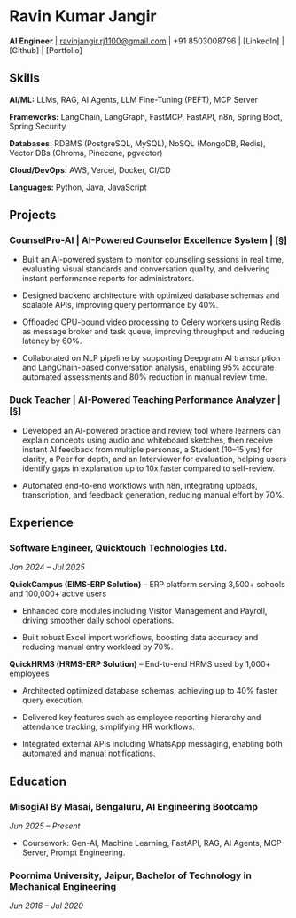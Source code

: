 # Ravin Kumar Jangir

**AI Engineer** | ravinjangir.rj1100@gmail.com | +91 8503008796 | [LinkedIn] | [Github] | [Portfolio]

## Skills

**AI/ML:** LLMs, RAG, AI Agents, LLM Fine-Tuning (PEFT), MCP Server

**Frameworks:** LangChain, LangGraph, FastMCP, FastAPI, n8n, Spring Boot, Spring Security

**Databases:** RDBMS (PostgreSQL, MySQL), NoSQL (MongoDB, Redis), Vector DBs (Chroma, Pinecone, pgvector)

**Cloud/DevOps:** AWS, Vercel, Docker, CI/CD

**Languages:** Python, Java, JavaScript

## Projects

### CounselPro-AI | AI-Powered Counselor Excellence System | [§]

- Built an AI-powered system to monitor counseling sessions in real time, evaluating visual standards and conversation quality, and delivering instant performance reports for administrators.

- Designed backend architecture with optimized database schemas and scalable APIs, improving query performance by 40%.

- Offloaded CPU-bound video processing to Celery workers using Redis as message broker and task queue, improving throughput and reducing latency by 60%.

- Collaborated on NLP pipeline by supporting Deepgram AI transcription and LangChain-based conversation analysis, enabling 95% accurate automated assessments and 80% reduction in manual review time.

### Duck Teacher | AI-Powered Teaching Performance Analyzer | [§]

- Developed an AI-powered practice and review tool where learners can explain concepts using audio and whiteboard sketches, then receive instant AI feedback from multiple personas, a Student (10–15 yrs) for clarity, a Peer for depth, and an Interviewer for evaluation, helping users identify gaps in explanation up to 10x faster compared to self-review.

- Automated end-to-end workflows with n8n, integrating uploads, transcription, and feedback generation, reducing manual effort by 70%.

## Experience

### Software Engineer, Quicktouch Technologies Ltd.

_Jan 2024 – Jul 2025_

**QuickCampus (EIMS-ERP Solution)** – ERP platform serving 3,500+ schools and 100,000+ active users

- Enhanced core modules including Visitor Management and Payroll, driving smoother daily school operations.

- Built robust Excel import workflows, boosting data accuracy and reducing manual entry workload by 70%.

**QuickHRMS (HRMS-ERP Solution)** – End-to-end HRMS used by 1,000+ employees

- Architected optimized database schemas, achieving up to 40% faster query execution.

- Delivered key features such as employee reporting hierarchy and attendance tracking, simplifying HR workflows.

- Integrated external APIs including WhatsApp messaging, enabling both automated and manual notifications.

## Education

### MisogiAI By Masai, Bengaluru, AI Engineering Bootcamp

_Jun 2025 – Present_

- Coursework: Gen-AI, Machine Learning, FastAPI, RAG, AI Agents, MCP Server, Prompt Engineering.

### Poornima University, Jaipur, Bachelor of Technology in Mechanical Engineering

_Jun 2016 – Jul 2020_
